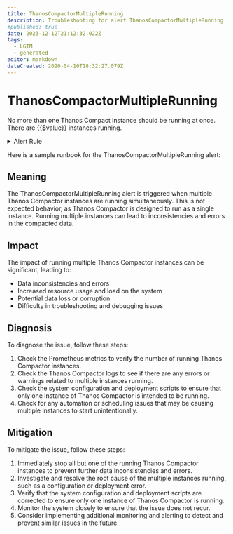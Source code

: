 ```yaml
---
title: ThanosCompactorMultipleRunning
description: Troubleshooting for alert ThanosCompactorMultipleRunning
#published: true
date: 2023-12-12T21:12:32.022Z
tags: 
  - LGTM
  - generated
editor: markdown
dateCreated: 2020-04-10T18:32:27.079Z
---
```


# ThanosCompactorMultipleRunning

No more than one Thanos Compact instance should be running at once. There are {{$value}} instances running.

<details>
  <summary>Alert Rule</summary>

{{% rule "thanos/thanos-compactor.yml" "ThanosCompactorMultipleRunning" %}}

{{% comment %}}

```yaml
alert: ThanosCompactorMultipleRunning
expr: sum by (job) (up{job=~".*thanos-compact.*"}) > 1
for: 5m
labels:
    severity: warning
annotations:
    summary: Thanos Compactor Multiple Running (instance {{ $labels.instance }})
    description: |-
        No more than one Thanos Compact instance should be running at once. There are {{$value}} instances running.
          VALUE = {{ $value }}
          LABELS = {{ $labels }}
    runbook: https://github.com/srerun/prometheus-alerts/blob/main/content/runbooks/thanos-compactor/ThanosCompactorMultipleRunning.md

```

{{% /comment %}}

</details>


Here is a sample runbook for the ThanosCompactorMultipleRunning alert:

## Meaning

The ThanosCompactorMultipleRunning alert is triggered when multiple Thanos Compactor instances are running simultaneously. This is not expected behavior, as Thanos Compactor is designed to run as a single instance. Running multiple instances can lead to inconsistencies and errors in the compacted data.

## Impact

The impact of running multiple Thanos Compactor instances can be significant, leading to:

* Data inconsistencies and errors
* Increased resource usage and load on the system
* Potential data loss or corruption
* Difficulty in troubleshooting and debugging issues

## Diagnosis

To diagnose the issue, follow these steps:

1. Check the Prometheus metrics to verify the number of running Thanos Compactor instances.
2. Check the Thanos Compactor logs to see if there are any errors or warnings related to multiple instances running.
3. Check the system configuration and deployment scripts to ensure that only one instance of Thanos Compactor is intended to be running.
4. Check for any automation or scheduling issues that may be causing multiple instances to start unintentionally.

## Mitigation

To mitigate the issue, follow these steps:

1. Immediately stop all but one of the running Thanos Compactor instances to prevent further data inconsistencies and errors.
2. Investigate and resolve the root cause of the multiple instances running, such as a configuration or deployment error.
3. Verify that the system configuration and deployment scripts are corrected to ensure only one instance of Thanos Compactor is running.
4. Monitor the system closely to ensure that the issue does not recur.
5. Consider implementing additional monitoring and alerting to detect and prevent similar issues in the future.